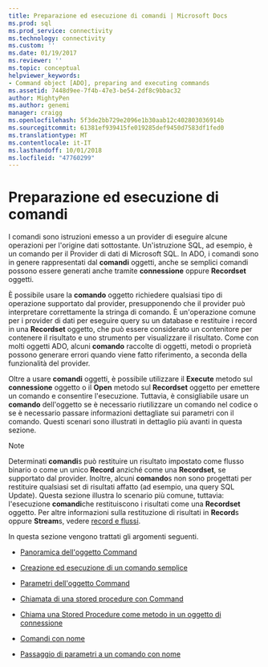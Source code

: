 ```yaml
---
title: Preparazione ed esecuzione di comandi | Microsoft Docs
ms.prod: sql
ms.prod_service: connectivity
ms.technology: connectivity
ms.custom: ''
ms.date: 01/19/2017
ms.reviewer: ''
ms.topic: conceptual
helpviewer_keywords:
- Command object [ADO], preparing and executing commands
ms.assetid: 7448d9ee-7f4b-47e3-be54-2df8c9bbac32
author: MightyPen
ms.author: genemi
manager: craigg
ms.openlocfilehash: 5f3de2bb729e2096e1b30aab12c402803036914b
ms.sourcegitcommit: 61381ef939415fe019285def9450d7583df1fed0
ms.translationtype: MT
ms.contentlocale: it-IT
ms.lasthandoff: 10/01/2018
ms.locfileid: "47760299"
---
```

# <a name="preparing-and-executing-commands"></a>Preparazione ed esecuzione di comandi
I comandi sono istruzioni emesso a un provider di eseguire alcune operazioni per l'origine dati sottostante. Un'istruzione SQL, ad esempio, è un comando per il Provider di dati di Microsoft SQL. In ADO, i comandi sono in genere rappresentati dal **comandi** oggetti, anche se semplici comandi possono essere generati anche tramite **connessione** oppure **Recordset** oggetti.  
  
 È possibile usare la **comando** oggetto richiedere qualsiasi tipo di operazione supportato dal provider, presupponendo che il provider può interpretare correttamente la stringa di comando. È un'operazione comune per i provider di dati per eseguire query su un database e restituire i record in una **Recordset** oggetto, che può essere considerato un contenitore per contenere il risultato e uno strumento per visualizzare il risultato. Come con molti oggetti ADO, alcuni **comando** raccolte di oggetti, metodi o proprietà possono generare errori quando viene fatto riferimento, a seconda della funzionalità del provider.  
  
 Oltre a usare **comandi** oggetti, è possibile utilizzare il **Execute** metodo sul **connessione** oggetto o il **Open** metodo sul  **Recordset** oggetto per emettere un comando e consentire l'esecuzione. Tuttavia, è consigliabile usare un **comando** dell'oggetto se è necessario riutilizzare un comando nel codice o se è necessario passare informazioni dettagliate sui parametri con il comando. Questi scenari sono illustrati in dettaglio più avanti in questa sezione.  
  
> [!NOTE]
>  Determinati **comandi**s può restituire un risultato impostato come flusso binario o come un unico **Record** anziché come una **Recordset**, se supportato dal provider. Inoltre, alcuni **comando**s non sono progettati per restituire qualsiasi set di risultati affatto (ad esempio, una query SQL Update). Questa sezione illustra lo scenario più comune, tuttavia: l'esecuzione **comandi**che restituiscono i risultati come una **Recordset** oggetto. Per altre informazioni sulla restituzione di risultati in **Record**s oppure **Stream**s, vedere [record e flussi](../../../ado/guide/data/records-and-streams.md).  
  
 In questa sezione vengono trattati gli argomenti seguenti.  
  
-   [Panoramica dell'oggetto Command](../../../ado/guide/data/command-object-overview.md)  
  
-   [Creazione ed esecuzione di un comando semplice](../../../ado/guide/data/creating-and-executing-a-simple-command.md)  
  
-   [Parametri dell'oggetto Command](../../../ado/guide/data/command-object-parameters.md)  
  
-   [Chiamata di una stored procedure con Command](../../../ado/guide/data/calling-a-stored-procedure-with-a-command.md)  
  
-   [Chiama una Stored Procedure come metodo in un oggetto di connessione](../../../ado/guide/data/calling-a-stored-procedure-as-a-method-on-a-connection-object.md)  
  
-   [Comandi con nome](../../../ado/guide/data/named-commands.md)  
  
-   [Passaggio di parametri a un comando con nome](../../../ado/guide/data/passing-parameters-to-a-named-command.md)
